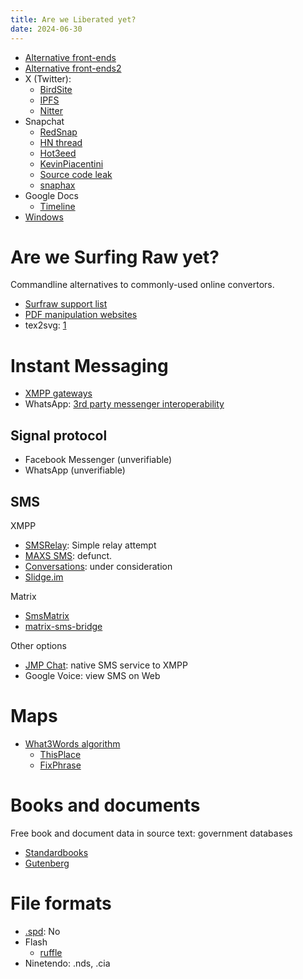```yaml
---
title: Are we Liberated yet?
date: 2024-06-30
---
```


- [Alternative front-ends](https://github.com/Myzel394/awesome-alternative-frontends)
- [Alternative front-ends2](https://github.com/mendel5/alternative-front-ends)
- X (Twitter):
	- [BirdSite](https://github.com/NicolasConstant/BirdsiteLive)
	- [IPFS](https://github.com/zedeus/nitter/issues/1188)
	- [Nitter](https://github.com/zedeus/nitter)
- Snapchat
	- [RedSnap](https://github.com/gaessaki/RedSnap)
	- [HN thread](https://news.ycombinator.com/item?id=23557998)
	- [Hot3eed](https://hot3eed.github.io/snap_part1_obfuscations.html)
	- [KevinPiacentini](https://medium.com/@KevinPiacentini/how-ive-created-my-own-snapchat-api-s-client-with-ios-app-reverse-engineering-ebbf0442afdd)
	- [Source code leak](https://thenextweb.com/security/2018/08/07/hacker-swipes-snapchats-source-code-publishes-it-on-github/)
	- [snaphax](https://github.com/tlack/snaphax)
- Google Docs
	- [Timeline](https://features.jsomers.net/how-i-reverse-engineered-google-docs/)
- [Windows](https://www.msys2.org/)

# Are we Surfing Raw yet?
Commandline alternatives to commonly-used online convertors.
- [Surfraw support list](https://gitlab.com/surfraw/Surfraw/-/tree/master/elvi?ref_type=heads)
- [PDF manipulation websites](https://wiki.archlinux.org/title/PDF,_PS_and_DjVu)
- tex2svg: [1](https://latex.codecogs.com/eqneditor/editor.php)

# Instant Messaging
- [XMPP gateways](https://todo.sr.ht/~nicoco/slidge-plugin-ideas)
- WhatsApp: [3rd party messenger interoperability](https://engineering.fb.com/2024/03/06/security/whatsapp-messenger-messaging-interoperability-eu/)

## Signal protocol
- Facebook Messenger (unverifiable)
- WhatsApp (unverifiable)

## SMS
XMPP
- [SMSRelay](https://github.com/jgaa/SmsRelay): Simple relay attempt
- [MAXS SMS](https://bitbucket.org/projectmaxs/maxs): defunct.
- [Conversations](https://codeberg.org/iNPUTmice/Conversations/issues/225): under consideration
- [Slidge.im](https://todo.sr.ht/~nicoco/slidge/201)

Matrix
- [SmsMatrix](https://github.com/tijder/SmsMatrix)
- [matrix-sms-bridge](https://github.com/benkuly/matrix-sms-bridge)

Other options
- [JMP Chat](https://jmp.chat/): native SMS service to XMPP
- Google Voice: view SMS on Web

# Maps
- [What3Words algorithm](https://wiki.openstreetmap.org/wiki/What3words)
	- [ThisPlace](https://github.com/Placeware/ThisPlace)
	- [FixPhrase](https://fixphrase.com/)

# Books and documents
Free book and document data in source text:
  government databases
- [Standardbooks](https://standardebooks.org/)
- [Gutenberg](https://gutenberg.org/)

# File formats
- [.spd](https://reverseengineering.stackexchange.com/questions/30532): No
- Flash
	- [ruffle](https://github.com/ruffle-rs/ruffle/issues/310)
- Ninetendo: .nds, .cia
